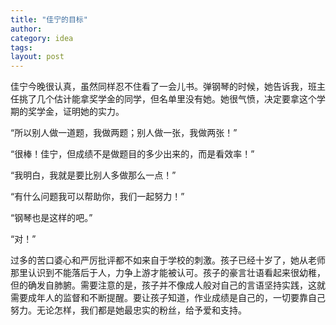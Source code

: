 ```yaml
---
title: "佳宁的目标"
author:
category: idea
tags: 
layout: post
---
```

佳宁今晚很认真，虽然同样忍不住看了一会儿书。弹钢琴的时候，她告诉我，班主任挑了几个估计能拿奖学金的同学，但名单里没有她。她很气愤，决定要拿这个学期的奖学金，证明她的实力。

“所以别人做一道题，我做两题；别人做一张，我做两张！”

“很棒！佳宁，但成绩不是做题目的多少出来的，而是看效率！”

“我明白，我就是要比别人多做那么一点！”

“有什么问题我可以帮助你，我们一起努力！”

“钢琴也是这样的吧。”

“对！”

过多的苦口婆心和严厉批评都不如来自于学校的刺激。孩子已经十岁了，她从老师那里认识到不能落后于人，力争上游才能被认可。孩子的豪言壮语看起来很幼稚，但的确发自肺腑。需要注意的是，孩子并不像成人般对自己的言语坚持实践，这就需要成年人的监督和不断提醒。要让孩子知道，作业成绩是自己的，一切要靠自己努力。无论怎样，我们都是她最忠实的粉丝，给予爱和支持。

